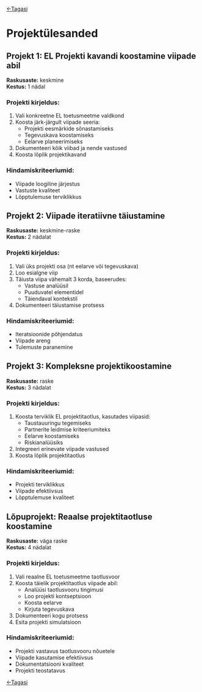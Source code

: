 [<-Tagasi](./README.md)
# Projektülesanded

## Projekt 1: EL Projekti kavandi koostamine viipade abil
**Raskusaste:** keskmine  
**Kestus:** 1 nädal  

### Projekti kirjeldus:
1. Vali konkreetne EL toetusmeetme valdkond
2. Koosta järk-järgult viipade seeria:
   - Projekti eesmärkide sõnastamiseks
   - Tegevuskava koostamiseks
   - Eelarve planeerimiseks
3. Dokumenteeri kõik viibad ja nende vastused
4. Koosta lõplik projektikavand

### Hindamiskriteeriumid:
- Viipade loogiline järjestus
- Vastuste kvaliteet
- Lõpptulemuse terviklikkus

## Projekt 2: Viipade iteratiivne täiustamine  
**Raskusaste:** keskmine-raske  
**Kestus:** 2 nädalat  

### Projekti kirjeldus:
1. Vali üks projekti osa (nt eelarve või tegevuskava)  
2. Loo esialgne viip  
3. Täiusta viipa vähemalt 3 korda, baseerudes:  
   - Vastuse analüüsil  
   - Puuduvatel elementidel  
   - Täiendaval kontekstil  
4. Dokumenteeri täiustamise protsess  

### Hindamiskriteeriumid:
- Iteratsioonide põhjendatus  
- Viipade areng  
- Tulemuste paranemine  

## Projekt 3: Kompleksne projektikoostamine
**Raskusaste:** raske  
**Kestus:** 3 nädalat  

### Projekti kirjeldus:
1. Koosta terviklik EL projektitaotlus, kasutades viipasid:
   - Taustauuringu tegemiseks
   - Partnerite leidmise kriteeriumiteks
   - Eelarve koostamiseks
   - Riskianalüüsiks
2. Integreeri erinevate viipade vastused
3. Koosta lõplik projektitaotlus

### Hindamiskriteeriumid:
- Projekti terviklikkus
- Viipade efektiivsus
- Lõpptulemuse kvaliteet

## Lõpuprojekt: Reaalse projektitaotluse koostamine
**Raskusaste:** väga raske  
**Kestus:** 4 nädalat  

### Projekti kirjeldus:
1. Vali reaalne EL toetusmeetme taotlusvoor
2. Koosta täielik projektitaotlus viipade abil:
   - Analüüsi taotlusvooru tingimusi
   - Loo projekti kontseptsioon
   - Koosta eelarve
   - Kirjuta tegevuskava
3. Dokumenteeri kogu protsess
4. Esita projekti simulatsioon

### Hindamiskriteeriumid:
- Projekti vastavus taotlusvooru nõuetele
- Viipade kasutamise efektiivsus
- Dokumentatsiooni kvaliteet
- Projekti teostatavus

[<-Tagasi](./README.md)